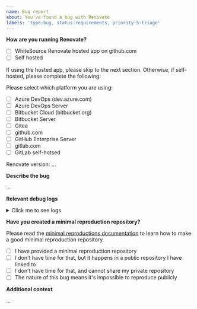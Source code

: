 ```yaml
---
name: Bug report
about: You've found a bug with Renovate
labels: 'type:bug, status:requirements, priority-5-triage'
---
```


<!--
      PLEASE DO NOT REPORT ANY SECURITY CONCERNS THIS WAY
      Email renovate-disclosure@whitesourcesoftware.com instead.
-->

**How are you running Renovate?**

- [ ] WhiteSource Renovate hosted app on github.com
- [ ] Self hosted

If using the hosted app, please skip to the next section.
Otherwise, if self-hosted, please complete the following:

Please select which platform you are using:

- [ ] Azure DevOps (dev.azure.com)
- [ ] Azure DevOps Server
- [ ] Bitbucket Cloud (bitbucket.org)
- [ ] Bitbucket Server
- [ ] Gitea
- [ ] github.com
- [ ] GitHub Enterprise Server
- [ ] gitlab.com
- [ ] GitLab self-hotsed

Renovate version: ...

**Describe the bug**

...
<!-- A clear and concise description of what the bug is. -->

**Relevant debug logs**

<!--
Try not to raise a bug report unless you've looked at the logs first.

If you're running self-hosted, run with `LOG_LEVEL=debug` in your environment variables and search for whatever dependency/branch/PR that is causing the problem. If you are using the Renovate App, log into https://app.renovatebot.com/dashboard and locate the correct job log for when the problem occurred (e.g. when the PR was created).

Paste the *relevant* logs here, not the entire thing and not just a link to the dashboard (others do not have permissions to view them).
-->

<details><summary>Click me to see logs</summary>

```
Copy/paste any log here, between the starting and ending backticks
```

</details>

**Have you created a minimal reproduction repository?**

Please read the [minimal reproductions documentation](https://github.com/renovatebot/renovate/blob/main/docs/development/minimal-reproductions.md) to learn how to make a good minimal reproduction repository.

- [ ] I have provided a minimal reproduction repository
- [ ] I don't have time for that, but it happens in a public repository I have linked to
- [ ] I don't have time for that, and cannot share my private repository
- [ ] The nature of this bug means it's impossible to reproduce publicly

**Additional context**

...
<!-- Add any other context about the problem here, including your own debugging or ideas on what went wrong. -->
